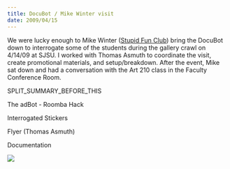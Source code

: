 ```yaml
---
title: DocuBot / Mike Winter visit
date: 2009/04/15
---
```


We were lucky enough to Mike Winter ([Stupid Fun Club](http://www.stupidfunclub.com/)) bring the DocuBot down to interrogate some of the students during the gallery crawl on 4/14/09 at SJSU.  I worked with Thomas Asmuth to coordinate the visit, create promotional materials, and setup/breakdown.  After the event, Mike sat down and had a conversation with the Art 210 class in the Faculty Conference Room.

SPLIT\_SUMMARY\_BEFORE\_THIS

The adBot - Roomba Hack

Interrogated Stickers

Flyer (Thomas Asmuth)

Documentation




[![](http://www.manofstone.com/wp-content/uploads/2009/04/l-1600-1200-df8241b8-f276-49cc-9580-500869d0804a.jpeg)](http://www.manofstone.com/wp-content/uploads/2009/04/l-1600-1200-df8241b8-f276-49cc-9580-500869d0804a.jpeg)
